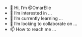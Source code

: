 - 👋 Hi, I’m @OmarElle
- 👀 I’m interested in ...
- 🌱 I’m currently learning ...
- 💞️ I’m looking to collaborate on ...
- 📫 How to reach me ...

<!---
OmarElle/OmarElle is a ✨ special ✨ repository because its `README.md` (this file) appears on your GitHub profile.
You can click the Preview link to take a look at your changes.
--->
